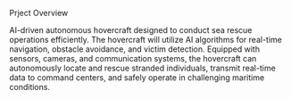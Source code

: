 Prject Overview 

AI-driven autonomous hovercraft designed to conduct sea rescue operations efficiently.
The hovercraft will utilize AI algorithms for real-time navigation, obstacle avoidance, and victim detection.
Equipped with sensors, cameras, and communication systems, the hovercraft can autonomously locate and rescue stranded individuals,
transmit real-time data to command centers, and safely operate in challenging maritime conditions.
